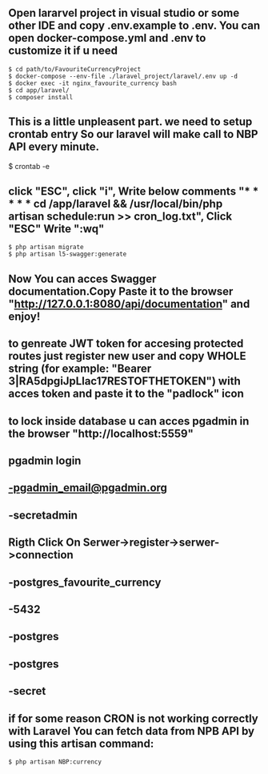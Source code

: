 ## Open lararvel project in visual studio or some other IDE and copy .env.example to .env. You can open docker-compose.yml and .env to customize it if u need   
```
$ cd path/to/FavouriteCurrencyProject
$ docker-compose --env-file ./laravel_project/laravel/.env up -d
$ docker exec -it nginx_favourite_currency bash
$ cd app/laravel/
$ composer install
```
## This is a little unpleasent part. we need to setup crontab entry So our laravel will make call to NBP API every minute.
$ crontab -e 
## click "ESC", click "i", Write below comments "* * * * * cd /app/laravel && /usr/local/bin/php artisan schedule:run >> cron_log.txt", Click "ESC" Write ":wq"
```
$ php artisan migrate
$ php artisan l5-swagger:generate
```
## Now You can acces Swagger documentation.Copy Paste it to the browser "http://127.0.0.1:8080/api/documentation" and enjoy!
## to genreate JWT token for accesing protected routes just register new user and copy WHOLE string (for example: "Bearer 3|RA5dpgiJpLlac17RESTOFTHETOKEN") with acces token and paste it to the "padlock" icon
## to lock inside database u can acces pgadmin in the browser "http://localhost:5559"
##	pgadmin login	
##		-pgadmin_email@pgadmin.org
##		-secretadmin
##	Rigth Click On Serwer->register->serwer->connection
##		-postgres_favourite_currency
##		-5432
##		-postgres
##		-postgres
##		-secret
## if for some reason CRON is not working correctly with Laravel You can fetch data from NPB API by using this artisan command:    
```
$ php artisan NBP:currency
```
